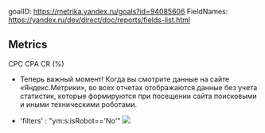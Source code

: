 goalID: https://metrika.yandex.ru/goals?id=94085606
FieldNames: https://yandex.ru/dev/direct/doc/reports/fields-list.html


## Metrics
CPC
CPA
CR (%)


- Теперь важный момент! Когда вы смотрите данные на сайте «Яндекс.Метрики», во всех отчетах отображаются данные без учета статистик, которые формируются при посещении сайта поисковыми и иными техническими роботами.

- 'filters' : "ym:s:isRobot=='No'"
![](https://habrastorage.org/r/w1560/getpro/habr/upload_files/d30/488/78a/d3048878af194f98549eab971d00af6a.png)